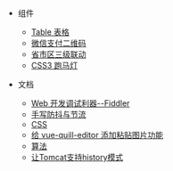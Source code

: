 - 组件

  - [Table 表格](doc/table.md)
  - [微信支付二维码](doc/wxpayqr.md)
  - [省市区三级联动](doc/cascader.md)
  - [CSS3 跑马灯](doc/marquee.md)

- 文档
  - [Web 开发调试利器--Fiddler](doc/fiddler.md)
  - [手写防抖与节流](doc/debounce.md)
  - [CSS](doc/css.md)
  - [给 vue-quill-editor 添加粘贴图片功能](doc/quill.md)
  - [算法](doc/algorithm.md)
  - [让Tomcat支持history模式](doc/tomcat-history.md)


